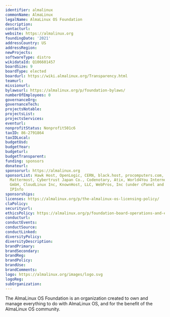 ```yaml
---
identifier: almalinux
commonName: AlmaLinux
legalName: AlmaLinux OS Foundation
description:
contacturl:
website: https://almalinux.org
foundingDate: '2021'
addressCountry: US
addressRegion:
newProjects:
softwareType: distro
wikidataId: Q106601457
boardSize: 9
boardType: elected
boardurl: https://wiki.almalinux.org/Transparency.html
teamurl:
missionurl:
bylawsurl: https://almalinux.org/p/foundation-bylaws/
numberOfEmployees: 0
governanceOrg:
governanceTech:
projectsNotable:
projectsList:
projectsServices:
eventurl:
nonprofitStatus: Nonprofit501c6
taxID: 86-2791864
taxIDLocal:
budgetUsd:
budgetYear:
budgeturl:
budgetTransparent:
funding: sponsors
donateurl:
sponsorurl: https://almalinux.org
sponsorList: Hawk Host, OpenLogic, CERN, black.host, procomputers.com, Hivelocity,
  Mattermost, Cybertrust Japan Co., Codenotary, Atix, World4You Internet Services
  GmbH, CloudLinux Inc, KnownHost, LLC, WebPros, Inc (under cPanel and Plesk brands),
  IPInfo
sponsorships:
licenses: https://almalinux.org/p/the-almalinux-os-licensing-policy/
claPolicy:
securityurl:
ethicsPolicy: https://almalinux.org/p/foundation-board-operations-and-ethics/
conducturl:
conductEvents:
conductSource:
conductLinked:
diversityPolicy:
diversityDescription:
brandPrimary:
brandSecondary:
brandReg:
brandPolicy:
brandUse:
brandComments:
logo: https://almalinux.org/images/logo.svg
logoReg:
subOrganization:
---
```


The AlmaLinux OS Foundation is an organization created to own and manage everything to do with AlmaLinux OS, and for the benefit of the AlmaLinux OS community.
